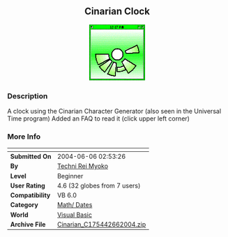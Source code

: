 ﻿<div align="center">

## Cinarian Clock

<img src="PIC20045111219326886.GIF">
</div>

### Description

A clock using the Cinarian Character Generator (also seen in the Universal Time program) Added an FAQ to read it (click upper left corner)
 
### More Info
 


<span>             |<span>
---                |---
**Submitted On**   |2004-06-06 02:53:26
**By**             |[Techni Rei Myoko](https://github.com/Planet-Source-Code/PSCIndex/blob/master/ByAuthor/techni-rei-myoko.md)
**Level**          |Beginner
**User Rating**    |4.6 (32 globes from 7 users)
**Compatibility**  |VB 6\.0
**Category**       |[Math/ Dates](https://github.com/Planet-Source-Code/PSCIndex/blob/master/ByCategory/math-dates__1-37.md)
**World**          |[Visual Basic](https://github.com/Planet-Source-Code/PSCIndex/blob/master/ByWorld/visual-basic.md)
**Archive File**   |[Cinarian\_C175442662004\.zip](https://github.com/Planet-Source-Code/techni-rei-myoko-cinarian-clock__1-53716/archive/master.zip)








